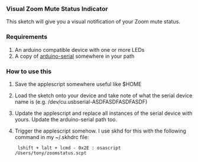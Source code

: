 ### Visual Zoom Mute Status Indicator

This sketch will give you a visual notification of your Zoom mute status.

### Requirements

1. An arduino compatible device with one or more LEDs
2. A copy of [arduino-serial](https://github.com/todbot/arduino-serial/) somewhere in your path

### How to use this

1. Save the applescript somewhere useful like $HOME
2. Load the sketch onto your device and take note of what the serial device name is (e.g. /dev/cu.usbserial-ASDFASDFASDFASDF)
3. Update the applescript and replace all instances of the serial device with yours. Update the arduino-serial path too.
4. Trigger the applescript somehow. I use skhd for this with the following command in my ~/.skhdrc file:
        
        lshift + lalt + lcmd - 0x2E : osascript /Users/tony/zoomstatus.scpt
        

